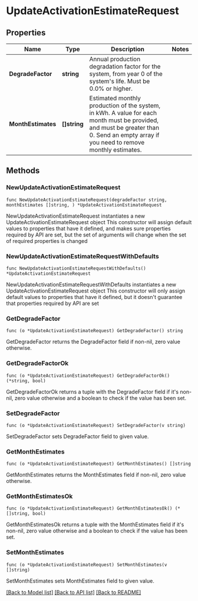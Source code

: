 # UpdateActivationEstimateRequest

## Properties

Name | Type | Description | Notes
------------ | ------------- | ------------- | -------------
**DegradeFactor** | **string** | Annual production degradation factor for the system, from year 0 of the system&#39;s life. Must be 0.0% or higher. | 
**MonthEstimates** | **[]string** | Estimated monthly production of the system, in kWh. A value for each month must be provided, and must be greater than 0. Send an empty array if you need to remove monthly estimates. | 

## Methods

### NewUpdateActivationEstimateRequest

`func NewUpdateActivationEstimateRequest(degradeFactor string, monthEstimates []string, ) *UpdateActivationEstimateRequest`

NewUpdateActivationEstimateRequest instantiates a new UpdateActivationEstimateRequest object
This constructor will assign default values to properties that have it defined,
and makes sure properties required by API are set, but the set of arguments
will change when the set of required properties is changed

### NewUpdateActivationEstimateRequestWithDefaults

`func NewUpdateActivationEstimateRequestWithDefaults() *UpdateActivationEstimateRequest`

NewUpdateActivationEstimateRequestWithDefaults instantiates a new UpdateActivationEstimateRequest object
This constructor will only assign default values to properties that have it defined,
but it doesn't guarantee that properties required by API are set

### GetDegradeFactor

`func (o *UpdateActivationEstimateRequest) GetDegradeFactor() string`

GetDegradeFactor returns the DegradeFactor field if non-nil, zero value otherwise.

### GetDegradeFactorOk

`func (o *UpdateActivationEstimateRequest) GetDegradeFactorOk() (*string, bool)`

GetDegradeFactorOk returns a tuple with the DegradeFactor field if it's non-nil, zero value otherwise
and a boolean to check if the value has been set.

### SetDegradeFactor

`func (o *UpdateActivationEstimateRequest) SetDegradeFactor(v string)`

SetDegradeFactor sets DegradeFactor field to given value.


### GetMonthEstimates

`func (o *UpdateActivationEstimateRequest) GetMonthEstimates() []string`

GetMonthEstimates returns the MonthEstimates field if non-nil, zero value otherwise.

### GetMonthEstimatesOk

`func (o *UpdateActivationEstimateRequest) GetMonthEstimatesOk() (*[]string, bool)`

GetMonthEstimatesOk returns a tuple with the MonthEstimates field if it's non-nil, zero value otherwise
and a boolean to check if the value has been set.

### SetMonthEstimates

`func (o *UpdateActivationEstimateRequest) SetMonthEstimates(v []string)`

SetMonthEstimates sets MonthEstimates field to given value.



[[Back to Model list]](../README.md#documentation-for-models) [[Back to API list]](../README.md#documentation-for-api-endpoints) [[Back to README]](../README.md)



